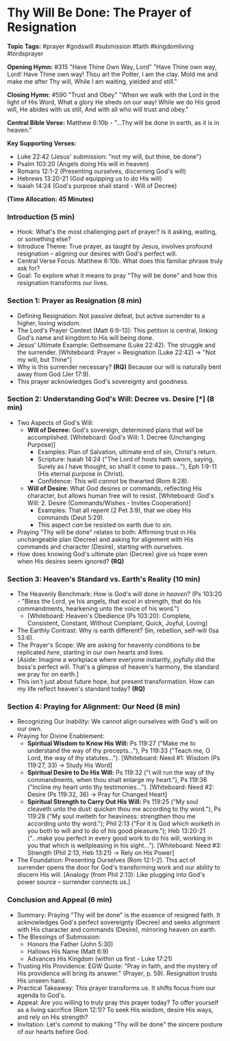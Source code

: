 # Thy Will Be Done: The Prayer of Resignation

**Topic Tags:** #prayer #godswill #submission #faith #kingdomliving #lordsprayer

**Opening Hymn:** #315 "Have Thine Own Way, Lord" "Have Thine own way, Lord!
Have Thine own way! Thou art the Potter, I am the clay. Mold me and make me
after Thy will, While I am waiting, yielded and still."

**Closing Hymn:** #590 "Trust and Obey" "When we walk with the Lord in the light
of His Word, What a glory He sheds on our way! While we do His good will, He
abides with us still, And with all who will trust and obey."

**Central Bible Verse:** Matthew 6:10b - "...Thy will be done in earth, as it is
in heaven."

**Key Supporting Verses:**

- Luke 22:42 (Jesus' submission: "not my will, but thine, be done")
- Psalm 103:20 (Angels doing His will in heaven)
- Romans 12:1-2 (Presenting ourselves, discerning God's will)
- Hebrews 13:20-21 (God equipping us to do His will)
- Isaiah 14:24 (God's purpose shall stand - Will of Decree)

**(Time Allocation: 45 Minutes)**

### Introduction (5 min)

- Hook: What's the most challenging part of prayer? Is it asking, waiting, or
  something else?
- Introduce Theme: True prayer, as taught by Jesus, involves profound
  resignation – aligning our desires with God's perfect will.
- Central Verse Focus: Matthew 6:10b. What does this familiar phrase truly ask
  for?
- Goal: To explore what it means to pray "Thy will be done" and how this
  resignation transforms our lives.

### Section 1: Prayer as Resignation (8 min)

- Defining Resignation: Not passive defeat, but active surrender to a higher,
  loving wisdom.
- The Lord's Prayer Context (Matt 6:9-13): This petition is central, linking
  God's name and kingdom to His will being done.
- Jesus' Ultimate Example: Gethsemane (Luke 22:42). The struggle and the
  surrender. [Whiteboard: Prayer = Resignation (Luke 22:42) -> "Not my will, but
  Thine"]
- Why is this surrender necessary? **(RQ)** Because our will is naturally bent
  away from God (Jer 17:9).
- This prayer acknowledges God's sovereignty and goodness.

### Section 2: Understanding God's Will: Decree vs. Desire [*] (8 min)

- Two Aspects of God's Will:
  - **Will of Decree:** God's sovereign, determined plans that _will_ be
    accomplished. [Whiteboard: God's Will: 1. Decree (Unchanging Purpose)]
    - Examples: Plan of Salvation, ultimate end of sin, Christ's return.
    - Scripture: Isaiah 14:24 ("The Lord of hosts hath sworn, saying, Surely as
      I have thought, so shall it come to pass..."), Eph 1:9-11 (His eternal
      purpose in Christ).
    - Confidence: This will _cannot_ be thwarted (Rom 8:28).
  - **Will of Desire:** What God desires or commands, reflecting His character,
    but allows human free will to resist. [Whiteboard: God's Will: 2. Desire
    (Commands/Wishes - Invites Cooperation)]
    - Examples: That all repent (2 Pet 3:9), that we obey His commands (Deut
      5:29).
    - This aspect _can_ be resisted on earth due to sin.
- Praying "Thy will be done" relates to both: Affirming trust in His
  unchangeable plan (Decree) and asking for alignment with His commands and
  character (Desire), starting with ourselves.
- How does knowing God's ultimate plan (Decree) give us hope even when His
  desires seem ignored? **(RQ)**

### Section 3: Heaven's Standard vs. Earth's Reality (10 min)

- The Heavenly Benchmark: How is God's will done _in heaven_? (Ps 103:20 -
  "Bless the Lord, ye his angels, that excel in strength, that do his
  commandments, hearkening unto the voice of his word.")
  - [Whiteboard: Heaven's Obedience (Ps 103:20): Complete, Consistent, Constant,
    Without Complaint, Quick, Joyful, Loving]
- The Earthly Contrast: Why is earth different? Sin, rebellion, self-will (Isa
  53:6).
- The Prayer's Scope: We are asking for heavenly conditions to be replicated
  _here_, starting in our own hearts and lives.
- [Aside: Imagine a workplace where everyone instantly, joyfully did the boss's
  perfect will. That's a glimpse of heaven's harmony, the standard we pray for
  on earth.]
- This isn't just about future hope, but present transformation. How can my life
  reflect heaven's standard today? **(RQ)**

### Section 4: Praying for Alignment: Our Need (8 min)

- Recognizing Our Inability: We cannot align ourselves with God's will on our
  own.
- Praying for Divine Enablement:
  - **Spiritual Wisdom to Know His Will:** Ps 119:27 ("Make me to understand the
    way of thy precepts..."), Ps 119:33 ("Teach me, O Lord, the way of thy
    statutes..."). [Whiteboard: Need #1: Wisdom (Ps 119:27, 33) -> Study His
    Word]
  - **Spiritual Desire to Do His Will:** Ps 119:32 ("I will run the way of thy
    commandments, when thou shalt enlarge my heart."), Ps 119:36 ("Incline my
    heart unto thy testimonies..."). [Whiteboard: Need #2: Desire (Ps 119:32,
    36) -> Pray for Changed Heart]
  - **Spiritual Strength to Carry Out His Will:** Ps 119:25 ("My soul cleaveth
    unto the dust: quicken thou me according to thy word."), Ps 119:28 ("My soul
    melteth for heaviness: strengthen thou me according unto thy word."); Phil
    2:13 ("For it is God which worketh in you both to will and to do of his good
    pleasure."); Heb 13:20-21 ("...make you perfect in every good work to do his
    will, working in you that which is wellpleasing in his sight...").
    [Whiteboard: Need #3: Strength (Phil 2:13, Heb 13:21) -> Rely on His Power]
- The Foundation: Presenting Ourselves (Rom 12:1-2). This act of surrender opens
  the door for God's transforming work and our ability to discern His will.
  [Analogy (from Phil 2:13): Like plugging into God's power source – surrender
  connects us.]

### Conclusion and Appeal (6 min)

- Summary: Praying "Thy will be done" is the essence of resigned faith. It
  acknowledges God's perfect sovereignty (Decree) and seeks alignment with His
  character and commands (Desire), mirroring heaven on earth.
- The Blessings of Submission:
  - Honors the Father (John 5:30)
  - Hallows His Name (Matt 6:9)
  - Advances His Kingdom (within us first - Luke 17:21)
- Trusting His Providence: EGW Quote: "Pray in faith, and the mystery of His
  providence will bring its answer." (Prayer, p. 59). Resignation trusts His
  unseen hand.
- Practical Takeaway: This prayer transforms _us_. It shifts focus from our
  agenda to God's.
- Appeal: Are you willing to truly pray this prayer today? To offer yourself as
  a living sacrifice (Rom 12:1)? To seek His wisdom, desire His ways, and rely
  on His strength?
- Invitation: Let's commit to making "Thy will be done" the sincere posture of
  our hearts before God.
